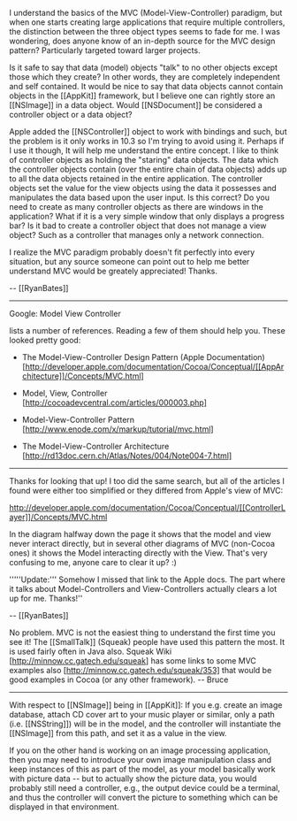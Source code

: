 I understand the basics of the MVC (Model-View-Controller) paradigm, but when one starts creating large applications that require multiple controllers, the distinction between the three object types seems to fade for me. I was wondering, does anyone know of an in-depth source for the MVC design pattern? Particularly targeted toward larger projects.

Is it safe to say that data (model) objects "talk" to no other objects except those which they create? In other words, they are completely independent and self contained. It would be nice to say that data objects cannot contain objects in the [[AppKit]] framework, but I believe one can rightly store an [[NSImage]] in a data object. Would [[NSDocument]] be considered a controller object or a data object?

Apple added the [[NSController]] object to work with bindings and such, but the problem is it only works in 10.3 so I'm trying to avoid using it. Perhaps if I use it though, It will help me understand the entire concept. I like to think of controller objects as holding the "staring" data objects. The data which the controller objects contain (over the entire chain of data objects) adds up to all the data objects retained in the entire application. The controller objects set the value for the view objects using the data it possesses and manipulates the data based upon the user input. Is this correct? Do you need to create as many controller objects as there are windows in the application? What if it is a very simple window that only displays a progress bar? Is it bad to create a controller object that does not manage a view object? Such as a controller that manages only a network connection.

I realize the MVC paradigm probably doesn't fit perfectly into every situation, but any source someone can point out to help me better understand MVC would be greately appreciated! Thanks.

-- [[RyanBates]]

----

Google:  Model View Controller

lists a number of references.  Reading a few of them should help you.  These looked pretty good:


* The Model-View-Controller Design Pattern (Apple Documentation)  [http://developer.apple.com/documentation/Cocoa/Conceptual/[[AppArchitecture]]/Concepts/MVC.html]

* Model, View, Controller  [http://cocoadevcentral.com/articles/000003.php]

* Model-View-Controller Pattern  [http://www.enode.com/x/markup/tutorial/mvc.html]

* The Model-View-Controller Architecture  [http://rd13doc.cern.ch/Atlas/Notes/004/Note004-7.html]


----

Thanks for looking that up! I too did the same search, but all of the articles I found were either too simplified or they differed from Apple's view of MVC:

http://developer.apple.com/documentation/Cocoa/Conceptual/[[ControllerLayer]]/Concepts/MVC.html

In the diagram halfway down the page it shows that the model and view never interact directly, but in several other diagrams of MVC (non-Cocoa ones) it shows the Model interacting directly with the View. That's very confusing to me, anyone care to clear it up? :)

'''''Update:''' Somehow I missed that link to the Apple docs. The part where it talks about Model-Controllers and View-Controllers actually clears a lot up for me. Thanks!''

-- [[RyanBates]]

No problem.  MVC is not the easiest thing to understand the first time you see it!  The [[SmallTalk]] (Squeak) people have used this pattern
the most.  It is used fairly often in Java also.  Squeak Wiki  [http://minnow.cc.gatech.edu/squeak] has some links to some MVC examples
also [http://minnow.cc.gatech.edu/squeak/353] that would be good examples in Cocoa (or any other framework).  -- Bruce

----

With respect to [[NSImage]] being in [[AppKit]]: If you e.g. create an image database, attach CD cover art to your music player or similar, only a path (i.e. [[NSString]]) will be in the model, and the controller will instantiate the [[NSImage]] from this path, and set it as a value in the view.

If you on the other hand is working on an image processing application, then you may need to introduce your own image manipulation class and keep instances of this as part of the model, as your model basically work with picture data -- but to actually show the picture data, you would probably still need a controller, e.g., the output device could be a terminal, and thus the controller will convert the picture to something which can be displayed in that environment.